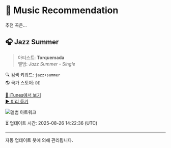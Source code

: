 
# 🎵 Music Recommendation

추천 곡은...

## 🎧 Jazz Summer  
> 아티스트: **Torquemada**  
> 앨범: _Jazz Summer - Single_  

🔍 검색 키워드: `jazz+summer`  
🌎 국가 스토어: `DE`

[🔗 iTunes에서 보기](https://music.apple.com/de/album/jazz-summer/1789092969?i=1789092972&uo=4)  
[▶️ 미리 듣기](https://audio-ssl.itunes.apple.com/itunes-assets/AudioPreview221/v4/25/f8/7d/25f87db8-99a4-e7fc-6857-1d62469baac5/mzaf_11456429688713590817.plus.aac.p.m4a)

![앨범 아트워크](https://is1-ssl.mzstatic.com/image/thumb/Music211/v4/93/f6/69/93f669ab-4aa5-6fd8-6d61-70da5deff0a7/859796925659_cover.jpg/100x100bb.jpg)

⏳ 업데이트 시간: 2025-08-26 14:22:36 (UTC)

---
자동 업데이트 봇에 의해 관리됩니다.
